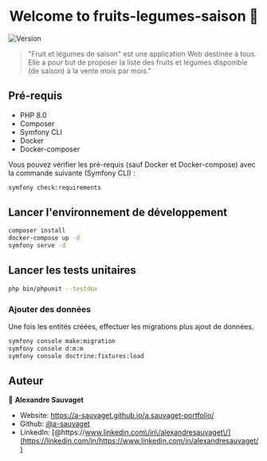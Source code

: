 <h1 align="center">Welcome to fruits-legumes-saison 👋</h1>
<p>
  <img alt="Version" src="https://img.shields.io/badge/version-1.0.0-blue.svg?cacheSeconds=2592000" />
</p>

> &#34;Fruit et légumes de saison&#34; est une application Web destinée à tous. Elle a pour but de proposer la liste des fruits et légumes disponible (de saison) à la vente mois par mois.&#34;

## Pré-requis

- PHP 8.0
- Composer
- Symfony CLI
- Docker
- Docker-composer

Vous pouvez vérifier les pré-requis (sauf Docker et Docker-compose) avec la commande suivante (Symfony CLI) :

```bash
symfony check:requirements
```

## Lancer l'environnement de développement

```bash
composer install
docker-compose up -d
symfony serve -d
```

## Lancer les tests unitaires

```bash
php bin/phpunit --testdox
```

### Ajouter des données

Une fois les entités créées, effectuer les migrations plus ajout de données.

```bash
symfony console make:migration
symfony console d:m:m
symfony console doctrine:fixtures:load
```

## Auteur

👤 **Alexandre Sauvaget**

- Website: https://a-sauvaget.github.io/a.sauvaget-portfolio/
- Github: [@a-sauvaget](https://github.com/a-sauvaget)
- LinkedIn: [@https:\/\/www.linkedin.com\/in\/alexandresauvaget\/](https://linkedin.com/in/https://www.linkedin.com/in/alexandresauvaget/)
